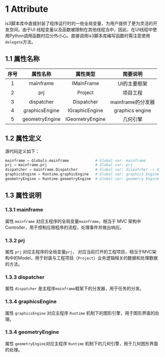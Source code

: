 # 1 Attribute

is3脚本库中直接封装了程序运行时的一些全局变量，为用户提供了更为灵活的开发空间。由于UI 线程变量以及函数被限制在其他线程当中，因此，在UI线程中使用Python调用函数时应分外小心。直接调用is3脚本库编写函数时需注意使用`delegate`方法。

## 1.1 属性名称

| 序号 |    属性名称    |    属性类型     |     简要说明      |
| :--: | :------------: | :-------------: | :---------------: |
|  1   |   mainframe    |   IMainFrame    |   UI的主要框架    |
|  2   |      prj       |     Project     |     项目工程      |
|  3   |   dispatcher   |   Dispatcher    | mainframe的分发器 |
|  4   | graphicsEngine | IGraphicEngine  |  graphics engine  |
|  5   | geometryEngine | IGeometryEngine |     几何引擎      |

## 1.2 属性定义

源代码定义如下：

```python
mainframe = Globals.mainframe            # Global var: mainframe
prj = mainframe.prj                      # Global var: prj
dispatcher = mainframe.Dispatcher        # Global var: dispatcher -> UI thread manager
graphicsEngine = Runtime.graphicEngine   # Global var: graphics Engine
geometryEngine = Runtime.geometryEngine  # Global var: geometry Engine
```

## 1.3 属性说明

### 1.3.1 mainframe

属性 `mainframe` 对应主程序的全局变量`mainframe`，相当于 MVC 架构中Controller，用于控制应用程序的流程，处理事件并做出响应。

### 1.3.2 prj

属性 `prj` 对应主程序的全局变量`prj`， 对应当前打开的工程项目，相当于MVC架构中的Model，用于封装与工程项目（`Project`）业务逻辑相关的数据和处理数据的方法。

### 1.3.3 dispatcher

属性 `dispatcher`  是主程序`mainframe`框架下的分发器，用于任务的分发。

### 1.3.4 graphicsEngine

属性 `graphicsEngine` 对应主程序 `Runtime` 机制下的图形引擎，用于图形界面的处理。

### 1.3.4 geometryEngine

属性 `geometryEngine`对应主程序 `Runtime` 机制下的几何引擎，用于几何图形界面的处理。

